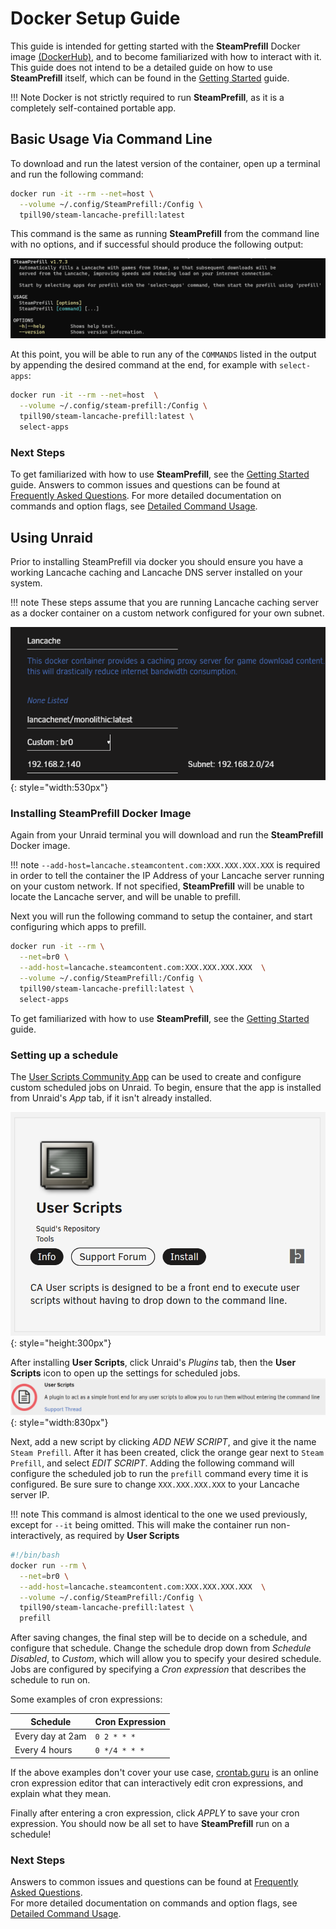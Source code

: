 # Docker Setup Guide

This guide is intended for getting started with the **SteamPrefill** Docker image [(DockerHub)](https://hub.docker.com/r/tpill90/steam-lancache-prefill/tags), and to become familiarized with how to interact with it.  This guide does not intend to be a detailed guide on how to use **SteamPrefill** itself, which can be found in the [Getting Started](https://github.com/tpill90/steam-lancache-prefill#getting-started) guide.

!!! Note
    Docker is not strictly required to run **SteamPrefill**,  as it is a completely self-contained portable app.

## Basic Usage Via Command Line

To download and run the latest version of the container, open up a terminal and run the following command:

```bash
docker run -it --rm --net=host \
  --volume ~/.config/SteamPrefill:/Config \
  tpill90/steam-lancache-prefill:latest 
```

This command is the same as running **SteamPrefill** from the command line with no options, and if successful should produce the following output:

![docker no command](../images/install-guides/docker-no-command.png)

At this point, you will be able to run any of the `COMMANDS` listed in the output by appending the desired command at the end, for example with `select-apps`:

```Bash
docker run -it --rm --net=host  \
  --volume ~/.config/steam-prefill:/Config \
  tpill90/steam-lancache-prefill:latest \
  select-apps
```

### Next Steps

To get familiarized with how to use **SteamPrefill**, see the [Getting Started](https://github.com/tpill90/steam-lancache-prefill#getting-started) guide.  Answers to common issues and questions can be found at [Frequently Asked Questions](https://github.com/tpill90/steam-lancache-prefill#frequently-asked-questions).  For more detailed documentation on commands and option flags, see [Detailed Command Usage](https://tpill90.github.io/steam-lancache-prefill/Detailed-Command-Usage/).


## Using Unraid

Prior to installing SteamPrefill via docker you should ensure you have a working Lancache caching and Lancache DNS server installed on your system.

!!! note
    These steps assume that you are running Lancache caching server as a docker container on a custom network configured for your own subnet.
    
![Unraid Lancache Setup](../images/install-guides/unraid-docker-typical-setup.png){: style="width:530px"}

### Installing SteamPrefill Docker Image

Again from your Unraid terminal you will download and run the **SteamPrefill** Docker image.

!!! note
    ```--add-host=lancache.steamcontent.com:XXX.XXX.XXX.XXX``` is required in order to tell the container the IP Address of your Lancache server running on your custom network.  If not specified, **SteamPrefill** will be unable to locate the Lancache server, and will be unable to prefill.
    
Next you will run the following command to setup the container, and start configuring which apps to prefill.

```bash
docker run -it --rm \
  --net=br0 \
  --add-host=lancache.steamcontent.com:XXX.XXX.XXX.XXX  \
  --volume ~/.config/SteamPrefill:/Config \
  tpill90/steam-lancache-prefill:latest \
  select-apps
```

To get familiarized with how to use **SteamPrefill**, see the [Getting Started](https://github.com/tpill90/steam-lancache-prefill#getting-started) guide.

### Setting up a schedule

The [User Scripts Community App](https://forums.unraid.net/topic/48286-plugin-ca-user-scripts/) can be used to create and configure custom scheduled jobs on Unraid.  To begin, ensure that the app is installed from Unraid's *App* tab, if it isn't already installed.

![Unraid Community Apps](../images/install-guides/unraid-userscript-community-app.png){: style="height:300px"}

After installing **User Scripts**, click Unraid's *Plugins* tab, then the **User Scripts** icon to open up the settings for scheduled jobs.
![User Scripts Settings button](../images/install-guides/unraid-userscripts-button.png){: style="width:830px"}

Next, add a new script by clicking *ADD NEW SCRIPT*, and give it the name `Steam Prefill`.  After it has been created, click the orange gear next to `Steam Prefill`, and select *EDIT SCRIPT*.
Adding the following command will configure the scheduled job to run the `prefill` command every time it is configured.  Be sure sure to change `XXX.XXX.XXX.XXX` to your Lancache server IP.

!!! note
    This command is almost identical to the one we used previously, except for `--it` being omitted.  This will make the container run non-interactively, as required by **User Scripts**

```bash
#!/bin/bash
docker run --rm \
  --net=br0 \
  --add-host=lancache.steamcontent.com:XXX.XXX.XXX.XXX  \
  --volume ~/.config/SteamPrefill:/Config \
  tpill90/steam-lancache-prefill:latest \
  prefill
```

After saving changes, the final step will be to decide on a schedule, and configure that schedule.  Change the schedule drop down from *Schedule Disabled*, to *Custom*, which will allow you to specify your desired schedule.  Jobs are configured by specifying a *Cron expression* that describes the schedule to run on.

Some examples of cron expressions:

| Schedule | Cron Expression |
| --- | --- |
| Every day at 2am | `0 2 * * *` |
| Every 4 hours | `0 */4 * * *` |

If the above examples don't cover your use case, [crontab.guru](https://crontab.guru/) is an online cron expression editor that can interactively edit cron expressions, and explain what they mean.

Finally after entering a cron expression, click *APPLY* to save your cron expression.  You should now be all set to have **SteamPrefill** run on a schedule!

### Next Steps

 Answers to common issues and questions can be found at [Frequently Asked Questions](https://github.com/tpill90/steam-lancache-prefill#frequently-asked-questions).  
 For more detailed documentation on commands and option flags, see [Detailed Command Usage](https://tpill90.github.io/steam-lancache-prefill/Detailed-Command-Usage/).